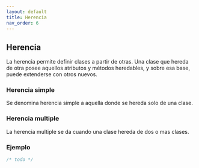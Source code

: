 ```yaml
---
layout: default
title: Herencia
nav_order: 6
---
```

## Herencia

La herencia permite definir clases a partir de otras. Una clase que hereda de otra posee aquellos atributos y métodos heredables, y sobre esa base, puede extenderse con otros nuevos.

### Herencia simple

Se denomina herencia simple a aquella donde se hereda solo de una clase.

### Herencia multiple

La herencia multiple se da cuando una clase hereda de dos o mas clases.

### Ejemplo
```java
/* todo */
```